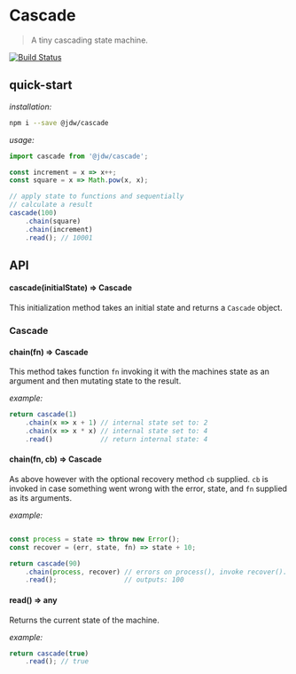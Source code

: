 Cascade
===

> A tiny cascading state machine.

[![Build Status](https://travis-ci.org/jdwije/cascade.svg?branch=master)](https://travis-ci.org/jdwije/cascade)

## quick-start

_installation:_
```bash
npm i --save @jdw/cascade
```

_usage:_
```javascript
import cascade from '@jdw/cascade';

const increment = x => x++;
const square = x => Math.pow(x, x);

// apply state to functions and sequentially
// calculate a result
cascade(100)
    .chain(square)
    .chain(increment)
    .read(); // 10001
```

## API

#### cascade(initialState) => Cascade

This initialization method takes an initial state and returns a `Cascade`
object.

### Cascade

#### chain(fn) => Cascade

This method takes function `fn` invoking it with the machines state as an
argument and then mutating state to the result.

_example:_
```javascript
return cascade(1)
    .chain(x => x + 1) // internal state set to: 2
    .chain(x => x * x) // internal state set to: 4
    .read()            // return internal state: 4
```

#### chain(fn, cb) => Cascade

As above however with the optional recovery method `cb` supplied. `cb` is invoked
in case something went wrong with the error, state, and `fn` supplied as its
arguments.

_example:_
```javascript

const process = state => throw new Error();
const recover = (err, state, fn) => state + 10;

return cascade(90)
    .chain(process, recover) // errors on process(), invoke recover().
    .read();                 // outputs: 100
```

#### read() => any

Returns the current state of the machine.

_example:_
```javascript
return cascade(true)
    .read(); // true
```
